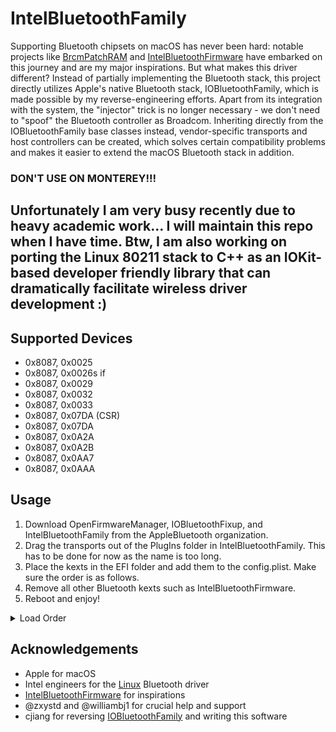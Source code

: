 # IntelBluetoothFamily

Supporting Bluetooth chipsets on macOS has never been hard: notable projects like [BrcmPatchRAM](https://github.com/acidanthera/BrcmPatchRAM) and [IntelBluetoothFirmware](https://github.com/OpenIntelWireless/IntelBluetoothFirmware) have embarked on this journey and are my major inspirations. But what makes this driver different? Instead of partially implementing the Bluetooth stack, this project directly utilizes Apple's native Bluetooth stack, IOBluetoothFamily, which is made possible by my reverse-engineering efforts. Apart from its integration with the system, the "injector" trick is no longer necessary - we don't need to "spoof" the Bluetooth controller as Broadcom. Inheriting directly from the IOBluetoothFamily base classes instead, vendor-specific transports and host controllers can be created, which solves certain compatibility problems and makes it easier to extend the macOS Bluetooth stack in addition.

### DON'T USE ON MONTEREY!!!

## Unfortunately I am very busy recently due to heavy academic work... I will maintain this repo when I have time. Btw, I am also working on porting the Linux 80211 stack to C++ as an IOKit-based developer friendly library that can dramatically facilitate wireless driver development :)

## Supported Devices
- 0x8087, 0x0025
- 0x8087, 0x0026s if
- 0x8087, 0x0029
- 0x8087, 0x0032
- 0x8087, 0x0033
- 0x8087, 0x07DA (CSR)
- 0x8087, 0x07DA
- 0x8087, 0x0A2A
- 0x8087, 0x0A2B
- 0x8087, 0x0AA7
- 0x8087, 0x0AAA

## Usage
1. Download OpenFirmwareManager, IOBluetoothFixup, and IntelBluetoothFamily from the AppleBluetooth organization.
2. Drag the transports out of the PlugIns folder in IntelBluetoothFamily. This has to be done for now as the name is too long.
3. Place the kexts in the EFI folder and add them to the config.plist. Make sure the order is as follows.
4. Remove all other Bluetooth kexts such as IntelBluetoothFirmware.
5. Reboot and enjoy!
<details>
  <summary>Load Order</summary>

  ```xml
    <dict>
      <key>Arch</key>
      <string>Any</string>
      <key>BundlePath</key>
      <string>OpenFirmwareManager.kext</string>
      <key>Comment</key>
      <string></string>
      <key>Enabled</key>
      <true/>
      <key>ExecutablePath</key>
      <string>Contents/MacOS/OpenFirmwareManager</string>
      <key>MaxKernel</key>
      <string></string>
      <key>MinKernel</key>
      <string></string>
      <key>PlistPath</key>
      <string>Contents/Info.plist</string>
    </dict>
    <dict>
      <key>Arch</key>
      <string>Any</string>
      <key>BundlePath</key>
      <string>IOBluetoothFixup.kext</string>
      <key>Comment</key>
      <string></string>
      <key>Enabled</key>
      <true/>
      <key>ExecutablePath</key>
      <string>Contents/MacOS/IOBluetoothFixup</string>
      <key>MaxKernel</key>
      <string>20.99.9</string>
      <key>MinKernel</key>
      <string></string>
      <key>PlistPath</key>
      <string>Contents/Info.plist</string>
    </dict>
    <dict>
      <key>Arch</key>
      <string>Any</string>
      <key>BundlePath</key>
      <string>IntelBluetoothFamily.kext</string>
      <key>Comment</key>
      <string></string>
      <key>Enabled</key>
      <true/>
      <key>ExecutablePath</key>
      <string>Contents/MacOS/IntelBluetoothFamily</string>
      <key>MaxKernel</key>
      <string>20.99.9</string>
      <key>MinKernel</key>
      <string></string>
      <key>PlistPath</key>
      <string>Contents/Info.plist</string>
    </dict>
    <dict>
      <key>Arch</key>
      <string>Any</string>
      <key>BundlePath</key>
      <string>IntelBluetoothHostControllerUSBTransport.kext</string>
      <key>Comment</key>
      <string></string>
      <key>Enabled</key>
      <true/>
      <key>ExecutablePath</key>
      <string>Contents/MacOS/IntelBluetoothHostControllerUSBTransport</string>
      <key>MaxKernel</key>
      <string>20.99.9</string>
      <key>MinKernel</key>
      <string></string>
      <key>PlistPath</key>
      <string>Contents/Info.plist</string>
    </dict>
    <dict>
      <key>Arch</key>
      <string>Any</string>
      <key>BundlePath</key>
      <string>IntelGenXBluetoothHostControllerUSBTransport.kext</string>
      <key>Comment</key>
      <string>Please change to the generation of your device.</string>
      <key>Enabled</key>
      <true/>
      <key>ExecutablePath</key>
      <string>Contents/MacOS/IntelGenXBluetoothHostControllerUSBTransport</string>
      <key>MaxKernel</key>
      <string>20.99.9</string>
      <key>MinKernel</key>
      <string></string>
      <key>PlistPath</key>
      <string>Contents/Info.plist</string>
    </dict>
  ```
</details>

## Acknowledgements
- Apple for macOS
- Intel engineers for the [Linux](https://github.com/torvalds/linux/tree/master/drivers/bluetooth) Bluetooth driver
- [IntelBluetoothFirmware](https://github.com/OpenIntelWireless/IntelBluetoothFirmware) for inspirations
- @zxystd and @williambj1 for crucial help and support
- cjiang for reversing [IOBluetoothFamily](https://github.com/CharlieJiangXXX/MacKernelSDK) and writing this software 
